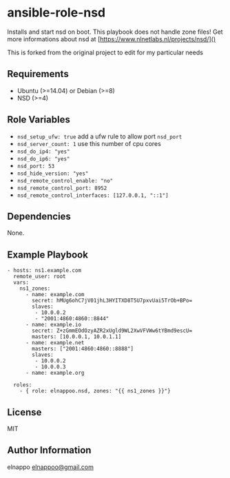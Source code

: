 # ansible-role-nsd
Installs and start nsd on boot. This playbook does not handle zone files! Get more informations about nsd at [https://www.nlnetlabs.nl/projects/nsd/]()

This is forked from the original project to edit for my particular needs

## Requirements
* Ubuntu (>=14.04) or Debian (>=8)
* NSD (>=4)

## Role Variables
* `nsd_setup_ufw: true` add a ufw rule to allow port `nsd_port`
* `nsd_server_count: 1` use this number of cpu cores
* `nsd_do_ip4: "yes"`
* `nsd_do_ip6: "yes"`
* `nsd_port: 53`
* `nsd_hide_version: "yes"`
* `nsd_remote_control_enable: "no"`
* `nsd_remote_control_port: 8952`
* `nsd_remote_control_interfaces: [127.0.0.1, "::1"]`

## Dependencies
None.

## Example Playbook
    - hosts: ns1.example.com
	  remote_user: root
	  vars:
	    ns1_zones:
	      - name: example.com
	        secret: hMUg6ohC7jV01jhL3HYITXD8T5U7pxvUai5TrOb+BPo=
	        slaves:
	         - 10.0.0.2
	         - "2001:4860:4860::8844"
	      - name: example.io
	        secret: Z+zGmmEOdOzyAZR2xUgld9WL2XwVFVWw6tYBmd9escU=
	        masters: [10.0.0.1, 10.0.1.1]
	      - name: example.net
	        masters: ["2001:4860:4860::8888"]
	        slaves:
	         - 10.0.0.2
	         - 10.0.0.3
	      - name: example.org
	  
	  roles:
	    - { role: elnappoo.nsd, zones: "{{ ns1_zones }}"}

## License
MIT

## Author Information
elnappo <elnappoo@gmail.com>
